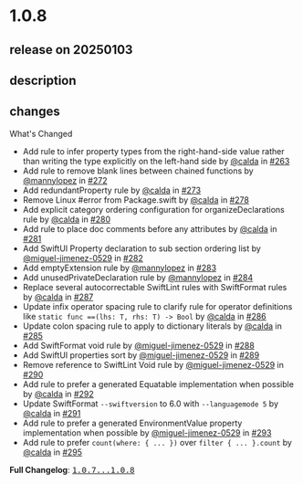# 1.0.8

## release on 20250103
## description
## changes
What's Changed

* Add rule to infer property types from the right-hand-side value rather than writing the type explicitly on the left-hand side by <a class="user-mention notranslate" data-hovercard-type="user" data-hovercard-url="/users/calda/hovercard" data-octo-click="hovercard-link-click" data-octo-dimensions="link_type:self" href="https://github.com/calda">@calda</a> in <a class="issue-link js-issue-link" data-error-text="Failed to load title" data-id="2185086220" data-permission-text="Title is private" data-url="https://github.com/airbnb/swift/issues/263" data-hovercard-type="pull_request" data-hovercard-url="/airbnb/swift/pull/263/hovercard" href="https://github.com/airbnb/swift/pull/263">#263</a>
* Add rule to remove blank lines between chained functions by <a class="user-mention notranslate" data-hovercard-type="user" data-hovercard-url="/users/mannylopez/hovercard" data-octo-click="hovercard-link-click" data-octo-dimensions="link_type:self" href="https://github.com/mannylopez">@mannylopez</a> in <a class="issue-link js-issue-link" data-error-text="Failed to load title" data-id="2336629615" data-permission-text="Title is private" data-url="https://github.com/airbnb/swift/issues/272" data-hovercard-type="pull_request" data-hovercard-url="/airbnb/swift/pull/272/hovercard" href="https://github.com/airbnb/swift/pull/272">#272</a>
* Add redundantProperty rule by <a class="user-mention notranslate" data-hovercard-type="user" data-hovercard-url="/users/calda/hovercard" data-octo-click="hovercard-link-click" data-octo-dimensions="link_type:self" href="https://github.com/calda">@calda</a> in <a class="issue-link js-issue-link" data-error-text="Failed to load title" data-id="2341001383" data-permission-text="Title is private" data-url="https://github.com/airbnb/swift/issues/273" data-hovercard-type="pull_request" data-hovercard-url="/airbnb/swift/pull/273/hovercard" href="https://github.com/airbnb/swift/pull/273">#273</a>
* Remove Linux #error from Package.swift by <a class="user-mention notranslate" data-hovercard-type="user" data-hovercard-url="/users/calda/hovercard" data-octo-click="hovercard-link-click" data-octo-dimensions="link_type:self" href="https://github.com/calda">@calda</a> in <a class="issue-link js-issue-link" data-error-text="Failed to load title" data-id="2384796196" data-permission-text="Title is private" data-url="https://github.com/airbnb/swift/issues/278" data-hovercard-type="pull_request" data-hovercard-url="/airbnb/swift/pull/278/hovercard" href="https://github.com/airbnb/swift/pull/278">#278</a>
* Add explicit category ordering configuration for organizeDeclarations rule by <a class="user-mention notranslate" data-hovercard-type="user" data-hovercard-url="/users/calda/hovercard" data-octo-click="hovercard-link-click" data-octo-dimensions="link_type:self" href="https://github.com/calda">@calda</a> in <a class="issue-link js-issue-link" data-error-text="Failed to load title" data-id="2423306672" data-permission-text="Title is private" data-url="https://github.com/airbnb/swift/issues/280" data-hovercard-type="pull_request" data-hovercard-url="/airbnb/swift/pull/280/hovercard" href="https://github.com/airbnb/swift/pull/280">#280</a>
* Add rule to place doc comments before any attributes by <a class="user-mention notranslate" data-hovercard-type="user" data-hovercard-url="/users/calda/hovercard" data-octo-click="hovercard-link-click" data-octo-dimensions="link_type:self" href="https://github.com/calda">@calda</a> in <a class="issue-link js-issue-link" data-error-text="Failed to load title" data-id="2423909784" data-permission-text="Title is private" data-url="https://github.com/airbnb/swift/issues/281" data-hovercard-type="pull_request" data-hovercard-url="/airbnb/swift/pull/281/hovercard" href="https://github.com/airbnb/swift/pull/281">#281</a>
* Add SwiftUI Property declaration to sub section ordering list by <a class="user-mention notranslate" data-hovercard-type="user" data-hovercard-url="/users/miguel-jimenez-0529/hovercard" data-octo-click="hovercard-link-click" data-octo-dimensions="link_type:self" href="https://github.com/miguel-jimenez-0529">@miguel-jimenez-0529</a> in <a class="issue-link js-issue-link" data-error-text="Failed to load title" data-id="2423922605" data-permission-text="Title is private" data-url="https://github.com/airbnb/swift/issues/282" data-hovercard-type="pull_request" data-hovercard-url="/airbnb/swift/pull/282/hovercard" href="https://github.com/airbnb/swift/pull/282">#282</a>
* Add emptyExtension rule by <a class="user-mention notranslate" data-hovercard-type="user" data-hovercard-url="/users/mannylopez/hovercard" data-octo-click="hovercard-link-click" data-octo-dimensions="link_type:self" href="https://github.com/mannylopez">@mannylopez</a> in <a class="issue-link js-issue-link" data-error-text="Failed to load title" data-id="2443275966" data-permission-text="Title is private" data-url="https://github.com/airbnb/swift/issues/283" data-hovercard-type="pull_request" data-hovercard-url="/airbnb/swift/pull/283/hovercard" href="https://github.com/airbnb/swift/pull/283">#283</a>
* Add unusedPrivateDeclaration rule by <a class="user-mention notranslate" data-hovercard-type="user" data-hovercard-url="/users/mannylopez/hovercard" data-octo-click="hovercard-link-click" data-octo-dimensions="link_type:self" href="https://github.com/mannylopez">@mannylopez</a> in <a class="issue-link js-issue-link" data-error-text="Failed to load title" data-id="2443422328" data-permission-text="Title is private" data-url="https://github.com/airbnb/swift/issues/284" data-hovercard-type="pull_request" data-hovercard-url="/airbnb/swift/pull/284/hovercard" href="https://github.com/airbnb/swift/pull/284">#284</a>
* Replace several autocorrectable SwiftLint rules with SwiftFormat rules by <a class="user-mention notranslate" data-hovercard-type="user" data-hovercard-url="/users/calda/hovercard" data-octo-click="hovercard-link-click" data-octo-dimensions="link_type:self" href="https://github.com/calda">@calda</a> in <a class="issue-link js-issue-link" data-error-text="Failed to load title" data-id="2470701595" data-permission-text="Title is private" data-url="https://github.com/airbnb/swift/issues/287" data-hovercard-type="pull_request" data-hovercard-url="/airbnb/swift/pull/287/hovercard" href="https://github.com/airbnb/swift/pull/287">#287</a>
* Update infix operator spacing rule to clarify rule for operator definitions like <code>static func ==(lhs: T, rhs: T) -&gt; Bool</code> by <a class="user-mention notranslate" data-hovercard-type="user" data-hovercard-url="/users/calda/hovercard" data-octo-click="hovercard-link-click" data-octo-dimensions="link_type:self" href="https://github.com/calda">@calda</a> in <a class="issue-link js-issue-link" data-error-text="Failed to load title" data-id="2463958792" data-permission-text="Title is private" data-url="https://github.com/airbnb/swift/issues/286" data-hovercard-type="pull_request" data-hovercard-url="/airbnb/swift/pull/286/hovercard" href="https://github.com/airbnb/swift/pull/286">#286</a>
* Update colon spacing rule to apply to dictionary literals by <a class="user-mention notranslate" data-hovercard-type="user" data-hovercard-url="/users/calda/hovercard" data-octo-click="hovercard-link-click" data-octo-dimensions="link_type:self" href="https://github.com/calda">@calda</a> in <a class="issue-link js-issue-link" data-error-text="Failed to load title" data-id="2463937345" data-permission-text="Title is private" data-url="https://github.com/airbnb/swift/issues/285" data-hovercard-type="pull_request" data-hovercard-url="/airbnb/swift/pull/285/hovercard" href="https://github.com/airbnb/swift/pull/285">#285</a>
* Add SwiftFormat void rule by <a class="user-mention notranslate" data-hovercard-type="user" data-hovercard-url="/users/miguel-jimenez-0529/hovercard" data-octo-click="hovercard-link-click" data-octo-dimensions="link_type:self" href="https://github.com/miguel-jimenez-0529">@miguel-jimenez-0529</a> in <a class="issue-link js-issue-link" data-error-text="Failed to load title" data-id="2479366738" data-permission-text="Title is private" data-url="https://github.com/airbnb/swift/issues/288" data-hovercard-type="pull_request" data-hovercard-url="/airbnb/swift/pull/288/hovercard" href="https://github.com/airbnb/swift/pull/288">#288</a>
* Add SwiftUI properties sort by <a class="user-mention notranslate" data-hovercard-type="user" data-hovercard-url="/users/miguel-jimenez-0529/hovercard" data-octo-click="hovercard-link-click" data-octo-dimensions="link_type:self" href="https://github.com/miguel-jimenez-0529">@miguel-jimenez-0529</a> in <a class="issue-link js-issue-link" data-error-text="Failed to load title" data-id="2481018705" data-permission-text="Title is private" data-url="https://github.com/airbnb/swift/issues/289" data-hovercard-type="pull_request" data-hovercard-url="/airbnb/swift/pull/289/hovercard" href="https://github.com/airbnb/swift/pull/289">#289</a>
* Remove reference to SwiftLint Void rule by <a class="user-mention notranslate" data-hovercard-type="user" data-hovercard-url="/users/miguel-jimenez-0529/hovercard" data-octo-click="hovercard-link-click" data-octo-dimensions="link_type:self" href="https://github.com/miguel-jimenez-0529">@miguel-jimenez-0529</a> in <a class="issue-link js-issue-link" data-error-text="Failed to load title" data-id="2511043801" data-permission-text="Title is private" data-url="https://github.com/airbnb/swift/issues/290" data-hovercard-type="pull_request" data-hovercard-url="/airbnb/swift/pull/290/hovercard" href="https://github.com/airbnb/swift/pull/290">#290</a>
* Add rule to prefer a generated Equatable implementation when possible by <a class="user-mention notranslate" data-hovercard-type="user" data-hovercard-url="/users/calda/hovercard" data-octo-click="hovercard-link-click" data-octo-dimensions="link_type:self" href="https://github.com/calda">@calda</a> in <a class="issue-link js-issue-link" data-error-text="Failed to load title" data-id="2557254103" data-permission-text="Title is private" data-url="https://github.com/airbnb/swift/issues/292" data-hovercard-type="pull_request" data-hovercard-url="/airbnb/swift/pull/292/hovercard" href="https://github.com/airbnb/swift/pull/292">#292</a>
* Update SwiftFormat <code>--swiftversion</code> to 6.0 with <code>--languagemode 5</code> by <a class="user-mention notranslate" data-hovercard-type="user" data-hovercard-url="/users/calda/hovercard" data-octo-click="hovercard-link-click" data-octo-dimensions="link_type:self" href="https://github.com/calda">@calda</a> in <a class="issue-link js-issue-link" data-error-text="Failed to load title" data-id="2528973206" data-permission-text="Title is private" data-url="https://github.com/airbnb/swift/issues/291" data-hovercard-type="pull_request" data-hovercard-url="/airbnb/swift/pull/291/hovercard" href="https://github.com/airbnb/swift/pull/291">#291</a>
* Add rule to prefer a generated EnvironmentValue property implementation when possible by <a class="user-mention notranslate" data-hovercard-type="user" data-hovercard-url="/users/miguel-jimenez-0529/hovercard" data-octo-click="hovercard-link-click" data-octo-dimensions="link_type:self" href="https://github.com/miguel-jimenez-0529">@miguel-jimenez-0529</a> in <a class="issue-link js-issue-link" data-error-text="Failed to load title" data-id="2606252221" data-permission-text="Title is private" data-url="https://github.com/airbnb/swift/issues/293" data-hovercard-type="pull_request" data-hovercard-url="/airbnb/swift/pull/293/hovercard" href="https://github.com/airbnb/swift/pull/293">#293</a>
* Add rule to prefer <code>count(where: { ... })</code> over <code>filter { ... }.count</code> by <a class="user-mention notranslate" data-hovercard-type="user" data-hovercard-url="/users/calda/hovercard" data-octo-click="hovercard-link-click" data-octo-dimensions="link_type:self" href="https://github.com/calda">@calda</a> in <a class="issue-link js-issue-link" data-error-text="Failed to load title" data-id="2728059724" data-permission-text="Title is private" data-url="https://github.com/airbnb/swift/issues/295" data-hovercard-type="pull_request" data-hovercard-url="/airbnb/swift/pull/295/hovercard" href="https://github.com/airbnb/swift/pull/295">#295</a>

<strong>Full Changelog</strong>: <a class="commit-link" href="https://github.com/airbnb/swift/compare/1.0.7...1.0.8"><tt>1.0.7...1.0.8</tt></a>

